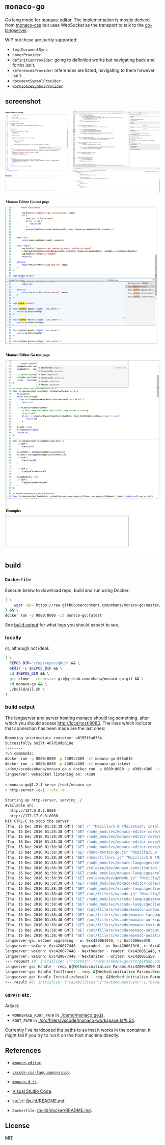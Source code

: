 # `monaco-go`

Go lang mode for [monaco-editor](https://github.com/Microsoft/monaco-editor). The implementation is mostly derived from
[monaco-css](https://github.com/Microsoft/monaco-css) but uses WebSocket as the transport to talk to the
[go-langserver](https://github.com/sourcegraph/go-langserver).

WIP but these are partly supported:

* `textDocumentSync`
* `hoverProvider`
* `definitionProvider`: going to definition works but navigating back and
forths isn't.
* `referencesProvider`: references are listed, navigating to them however isn't.
* `documentSymbolProvider`
* <del>`workspaceSymbolProvider`</del>

## screenshot

![monaco-go-lsp](/images/monaco-go-lsp.png)

![find-references.png](/images/find-references.png)

![document-symbol.png](/images/document-symbol.png)

## build

### `Dockerfile`

Execute below to download repo, build and run using Docker:

```sh
( \
	wget -qO- https://raw.githubusercontent.com/mbana/monaco-go/master/build/get.sh | /bin/bash \
) && \
docker run -p 8080:8080 -it monaco-go:latest
```

See [build output](#build-output) for what logs you should expect to see.

### locally

or, although not ideal:

```sh
( \
  REPOS_DIR="/tmp/repos/ghub" && \
  mkdir -p $REPOS_DIR && \
  cd $REPOS_DIR && \
  git clone --recursive git@github.com:mbana/monaco-go.git && \
  cd monaco-go && \
  ./build/all.sh \
)
```

### build output

The langserver and server hosting monaco should log something, after which
you should access <http://localhost:8080>. The lines which
indicate that connection has been made are the last ones:

```sh
Removing intermediate container a0155ffa6334
Successfully built 467d10dc618e
--------
run commands:
docker run -p 8080:8080 -p 4389:4389 -it monaco-go:855a815
docker run -p 8080:8080 -p 4389:4389 -it monaco-go:latest
~/dev/vscode/mbana/monaco-go $ docker run -p 8080:8080 -p 4389:4389 -it monaco-go:latest
langserver: websocket listening on: :4389

> monaco-go@1.2.1 serve /root/monaco-go
> http-server -c-1 --utc -o

Starting up http-server, serving ./
Available on:
  http://127.0.0.1:8080
  http://172.17.0.3:8080
Hit CTRL-C to stop the server
[Thu, 15 Dec 2016 01:38:38 GMT] "GET /" "Mozilla/5.0 (Macintosh; Intel Mac OS X 10_11_6) AppleWebKit/537.36 (KHTML, like Gecko) Chrome/54.0.2840.98 Safari/537.36"
[Thu, 15 Dec 2016 01:38:38 GMT] "GET /node_modules/monaco-editor-core/dev/vs/editor/editor.main.css" "Mozilla/5.0 (Macintosh; Intel Mac OS X 10_11_6) AppleWebKit/537.36 (KHTML, like Gecko) Chrome/54.0.2840.98 Safari/537.36"
[Thu, 15 Dec 2016 01:38:38 GMT] "GET /node_modules/monaco-editor-core/dev/vs/loader.js" "Mozilla/5.0 (Macintosh; Intel Mac OS X 10_11_6) AppleWebKit/537.36 (KHTML, like Gecko) Chrome/54.0.2840.98 Safari/537.36"
[Thu, 15 Dec 2016 01:38:38 GMT] "GET /node_modules/monaco-editor-core/dev/vs/editor/editor.main.nls.js" "Mozilla/5.0 (Macintosh; Intel Mac OS X 10_11_6) AppleWebKit/537.36 (KHTML, like Gecko) Chrome/54.0.2840.98 Safari/537.36"
[Thu, 15 Dec 2016 01:38:38 GMT] "GET /node_modules/monaco-editor-core/dev/vs/editor/editor.main.js" "Mozilla/5.0 (Macintosh; Intel Mac OS X 10_11_6) AppleWebKit/537.36 (KHTML, like Gecko) Chrome/54.0.2840.98 Safari/537.36"
[Thu, 15 Dec 2016 01:38:38 GMT] "GET /demo/monaco-go.js" "Mozilla/5.0 (Macintosh; Intel Mac OS X 10_11_6) AppleWebKit/537.36 (KHTML, like Gecko) Chrome/54.0.2840.98 Safari/537.36"
[Thu, 15 Dec 2016 01:38:38 GMT] "GET /demo/fillers.js" "Mozilla/5.0 (Macintosh; Intel Mac OS X 10_11_6) AppleWebKit/537.36 (KHTML, like Gecko) Chrome/54.0.2840.98 Safari/537.36"
[Thu, 15 Dec 2016 01:38:39 GMT] "GET /node_modules/monaco-languages/release/src/monaco.contribution.js" "Mozilla/5.0 (Macintosh; Intel Mac OS X 10_11_6) AppleWebKit/537.36 (KHTML, like Gecko) Chrome/54.0.2840.98 Safari/537.36"
[Thu, 15 Dec 2016 01:38:39 GMT] "GET /release/dev/monaco.contribution.js" "Mozilla/5.0 (Macintosh; Intel Mac OS X 10_11_6) AppleWebKit/537.36 (KHTML, like Gecko) Chrome/54.0.2840.98 Safari/537.36"
[Thu, 15 Dec 2016 01:38:39 GMT] "GET /node_modules/monaco-languages/release/src/go.js" "Mozilla/5.0 (Macintosh; Intel Mac OS X 10_11_6) AppleWebKit/537.36 (KHTML, like Gecko) Chrome/54.0.2840.98 Safari/537.36"
[Thu, 15 Dec 2016 01:38:39 GMT] "GET /release/dev/goMode.js" "Mozilla/5.0 (Macintosh; Intel Mac OS X 10_11_6) AppleWebKit/537.36 (KHTML, like Gecko) Chrome/54.0.2840.98 Safari/537.36"
[Thu, 15 Dec 2016 01:38:39 GMT] "GET /node_modules/monaco-editor-core/dev/vs/base/worker/workerMain.js" "Mozilla/5.0 (Macintosh; Intel Mac OS X 10_11_6) AppleWebKit/537.36 (KHTML, like Gecko) Chrome/54.0.2840.98 Safari/537.36"
[Thu, 15 Dec 2016 01:38:39 GMT] "GET /node_modules/vscode-languageclient/lib/main.js" "Mozilla/5.0 (Macintosh; Intel Mac OS X 10_11_6) AppleWebKit/537.36 (KHTML, like Gecko) Chrome/54.0.2840.98 Safari/537.36"
[Thu, 15 Dec 2016 01:38:40 GMT] "GET /out/fillers/vscode.js" "Mozilla/5.0 (Macintosh; Intel Mac OS X 10_11_6) AppleWebKit/537.36 (KHTML, like Gecko) Chrome/54.0.2840.98 Safari/537.36"
[Thu, 15 Dec 2016 01:38:40 GMT] "GET /node_modules/vscode-languageserver-types/lib/main.js" "Mozilla/5.0 (Macintosh; Intel Mac OS X 10_11_6) AppleWebKit/537.36 (KHTML, like Gecko) Chrome/54.0.2840.98 Safari/537.36"
[Thu, 15 Dec 2016 01:38:40 GMT] "GET /node_modules/vscode-languageclient/node_modules/vscode-jsonrpc/lib/main.js" "Mozilla/5.0 (Macintosh; Intel Mac OS X 10_11_6) AppleWebKit/537.36 (KHTML, like Gecko) Chrome/54.0.2840.98 Safari/537.36"
[Thu, 15 Dec 2016 01:38:40 GMT] "GET /out/fillers/vscode/monaco-window.js" "Mozilla/5.0 (Macintosh; Intel Mac OS X 10_11_6) AppleWebKit/537.36 (KHTML, like Gecko) Chrome/54.0.2840.98 Safari/537.36"
[Thu, 15 Dec 2016 01:38:40 GMT] "GET /out/fillers/vscode/monaco-languages.js" "Mozilla/5.0 (Macintosh; Intel Mac OS X 10_11_6) AppleWebKit/537.36 (KHTML, like Gecko) Chrome/54.0.2840.98 Safari/537.36"
[Thu, 15 Dec 2016 01:38:40 GMT] "GET /out/fillers/vscode/monaco-workspace.js" "Mozilla/5.0 (Macintosh; Intel Mac OS X 10_11_6) AppleWebKit/537.36 (KHTML, like Gecko) Chrome/54.0.2840.98 Safari/537.36"
[Thu, 15 Dec 2016 01:38:40 GMT] "GET /out/fillers/vscode/monaco-text-document.js" "Mozilla/5.0 (Macintosh; Intel Mac OS X 10_11_6) AppleWebKit/537.36 (KHTML, like Gecko) Chrome/54.0.2840.98 Safari/537.36"
[Thu, 15 Dec 2016 01:38:40 GMT] "GET /out/fillers/vscode/monaco-output-channel.js" "Mozilla/5.0 (Macintosh; Intel Mac OS X 10_11_6) AppleWebKit/537.36 (KHTML, like Gecko) Chrome/54.0.2840.98 Safari/537.36"
[Thu, 15 Dec 2016 01:38:40 GMT] "GET /out/fillers/vscode/monaco-position.js" "Mozilla/5.0 (Macintosh; Intel Mac OS X 10_11_6) AppleWebKit/537.36 (KHTML, like Gecko) Chrome/54.0.2840.98 Safari/537.36"
langserver-go: wsConn upgrading - w: 0xc4200619f0, r: 0xc4200ea0f0
langserver: wsConn: 0xc420077440 - upgraded - w: 0xc4200619f0, r: 0xc4200ea0f0
langserver: wsConn: 0xc420077440 - NextReader - reader: 0xc420061a40, messageType: 1
langserver: wsConn: 0xc420077440 - NextWriter - writer: 0xc420061a50
--> request #0: initialize: {"rootPath":"/Users/mbana/go/src/github.com/sourcegraph/go-langserver/langserver","capabilities":{"dynamicRegistration":true,"workspace":{"applyEdit":true},"textDocument":{"willSaveNotification":true,"willSaveWaitUntilRequest":true}},"initializationOptions":{"rootImportPath":"github.com/sourcegraph/go-langserver/langserver","GOPATH":"/Users/mbana/go","GOROOT":"/usr/local/opt/go/libexec"},"trace":"messages"}
langserver-go: Handle - req: &{Method:initialize Params:0xc4200e9200 ID:0 Meta:<nil> Notif:false}
langserver-go: Handle InitTracer - req: &{Method:initialize Params:0xc4200e9200 ID:0 Meta:<nil> Notif:false}, err: <nil>
langserver-go: Handle InitializeResult - req: &{Method:initialize Params:0xc4200e9200 ID:0 Meta:<nil> Notif:false}, req.Params: &[123 34 114 111 111 116 80 97 116 104 34 58 34 47 85 115 101 114 115 47 109 98 97 110 97 47 103 111 47 115 114 99 47 103 105 116 104 117 98 46 99 111 109 47 115 111 117 114 99 101 103 114 97 112 104 47 103 111 45 108 97 110 103 115 101 114 118 101 114 47 108 97 110 103 115 101 114 118 101 114 34 44 34 99 97 112 97 98 105 108 105 116 105 101 115 34 58 123 34 100 121 110 97 109 105 99 82 101 103 105 115 116 114 97 116 105 111 110 34 58 116 114 117 101 44 34 119 111 114 107 115 112 97 99 101 34 58 123 34 97 112 112 108 121 69 100 105 116 34 58 116 114 117 101 125 44 34 116 101 120 116 68 111 99 117 109 101 110 116 34 58 123 34 119 105 108 108 83 97 118 101 78 111 116 105 102 105 99 97 116 105 111 110 34 58 116 114 117 101 44 34 119 105 108 108 83 97 118 101 87 97 105 116 85 110 116 105 108 82 101 113 117 101 115 116 34 58 116 114 117 101 125 125 44 34 105 110 105 116 105 97 108 105 122 97 116 105 111 110 79 112 116 105 111 110 115 34 58 123 34 114 111 111 116 73 109 112 111 114 116 80 97 116 104 34 58 34 103 105 116 104 117 98 46 99 111 109 47 115 111 117 114 99 101 103 114 97 112 104 47 103 111 45 108 97 110 103 115 101 114 118 101 114 47 108 97 110 103 115 101 114 118 101 114 34 44 34 71 79 80 65 84 72 34 58 34 47 85 115 101 114 115 47 109 98 97 110 97 47 103 111 34 44 34 71 79 82 79 79 84 34 58 34 47 117 115 114 47 108 111 99 97 108 47 111 112 116 47 103 111 47 108 105 98 101 120 101 99 34 125 44 34 116 114 97 99 101 34 58 34 109 101 115 115 97 103 101 115 34 125]
<-- result #0: initialize: {"capabilities":{"textDocumentSync":1,"hoverProvider":true,"definitionProvider":true,"referencesProvider":true,"documentSymbolProvider":true,"workspaceSymbolProvider":true}}

```

### `GOPATH` etc.

Adjust:

* `WORKSPACE_ROOT_PATH` in [./demo/monaco.go.js](https://github.com/mbana/monaco-go/blob/master/demo/monaco-go.js#L22).
* `ROOT_PATH` in [./src/fillers/vscode/monaco-workspace.ts#L54](https://github.com/mbana/monaco-go/blob/master/src/fillers/vscode/monaco-workspace.ts#L54).

Currently I've hardcoded the paths to so that it works in the container, it
might fail if you try to run it on the host machine directly.

## References

* [`monaco-editor`](https://github.com/Microsoft/monaco-editor).
* [`vscode-css-languageservice`](https://github.com/Microsoft/vscode-css-languageservice).
* [`monaco.d.ts`](https://github.com/Microsoft/monaco-css/blob/master/src/monaco.d.ts).
* [Visual Studio Code](https://github.com/Microsoft/vscode).

* `build`: [/build/README.md](/build/README.md).
* `Dockerfile`: [/build/docker/README.md](/build/docker/README.md).

## License

[MIT](https://github.com/Microsoft/monaco-css/blob/master/LICENSE.md)